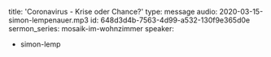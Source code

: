 title: 'Coronavirus - Krise oder Chance?'
type: message
audio: 2020-03-15-simon-lempenauer.mp3
id: 648d3d4b-7563-4d99-a532-130f9e365d0e
sermon_series: mosaik-im-wohnzimmer
speaker:
  - simon-lemp
